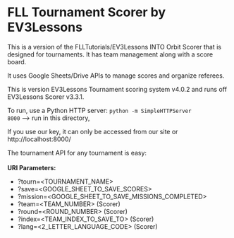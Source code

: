 # FLL Tournament Scorer by EV3Lessons

This is a version of the FLLTutorials/EV3Lessons INTO Orbit Scorer that is designed for tournaments. It has team management along with a score board.

It uses Google Sheets/Drive APIs to manage scores and organize referees.

This is version EV3Lessons Tournament scoring system v4.0.2 and runs off EV3Lessons Scorer v3.3.1.

To run, use a Python HTTP server:
<code>python -m SimpleHTTPServer 8000</code> --> run in this directory,

If you use our key, it can only be accessed from our site or http://localhost:8000/

The tournament API for any tournament is easy:<br><br>
<b> URI Parameters: </b>
* ?tourn=<TOURNAMENT_NAME>
* ?save=<GOOGLE_SHEET_TO_SAVE_SCORES>
* ?mission=<GOOGLE_SHEET_TO_SAVE_MISSIONS_COMPLETED>
* ?team=<TEAM_NUMBER> (Scorer)
* ?round=<ROUND_NUMBER> (Scorer)
* ?index=<TEAM_INDEX_TO_SAVE_TO> (Scorer)
* ?lang=<2_LETTER_LANGUAGE_CODE> (Scorer)
